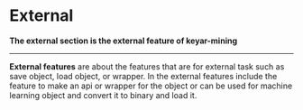 # External

**The external section is the external feature of keyar-mining**

---

**External features** are about the features that are for external task such as save object, load object, or wrapper. In the external features include the feature to make an api or wrapper for the object or can be used for machine learning object and convert it to binary and load it.
